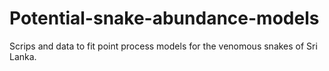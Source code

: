 # Potential-snake-abundance-models

Scrips and data to fit point process models for the venomous snakes of Sri Lanka.